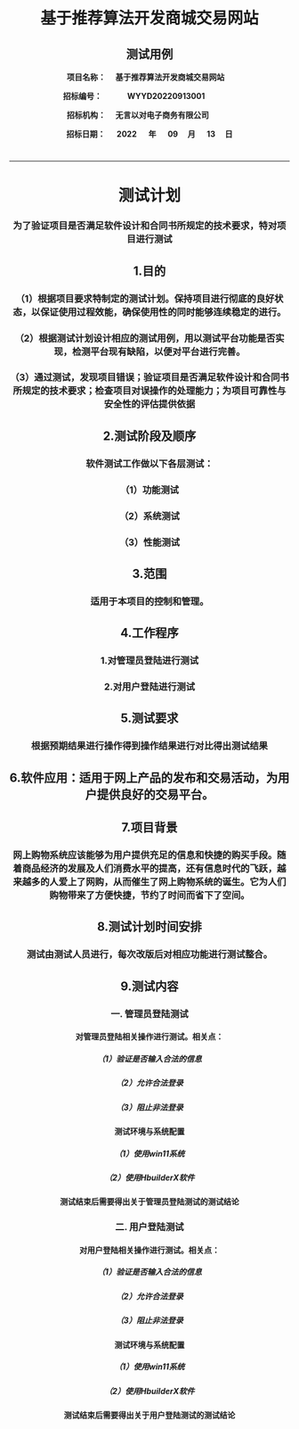 <center>  

# 基于推荐算法开发商城交易网站
## 测试用例
__项目名称：
&emsp;基于推荐算法开发商城交易网站&emsp;</span>__

**招标编号：
&emsp;&emsp;&emsp;WYYD20220913001&emsp;&emsp;&emsp;&emsp;</span>**

**招标机构：
&emsp;无言以对电子商务有限公司&emsp;&emsp;&emsp;</span>**

**招标日期：
&nbsp;&ensp;&ensp;2022&ensp;&ensp;&ensp;</span>年
&nbsp;&emsp;09&emsp;&nbsp;</span>月
&emsp;&nbsp;13&emsp;&nbsp;</span>日**
#


---


# 测试计划

###  为了验证项目是否满足软件设计和合同书所规定的技术要求，特对项目进行测试
 
##  1.目的
### （1）根据项目要求特制定的测试计划。保持项目进行彻底的良好状态，以保证使用过程效能，确保使用性的同时能够连续稳定的进行。
### （2）根据测试计划设计相应的测试用例，用以测试平台功能是否实现，检测平台现有缺陷，以便对平台进行完善。
### （3）通过测试，发现项目错误；验证项目是否满足软件设计和合同书所规定的技术要求；检查项目对误操作的处理能力；为项目可靠性与安全性的评估提供依据

##  2.测试阶段及顺序
### 软件测试工作做以下各层测试：
### （1）功能测试
### （2）系统测试
### （3）性能测试

##  3.范围
### 适用于本项目的控制和管理。

##  4.工作程序
### 1.对管理员登陆进行测试
### 2.对用户登陆进行测试

##  5.测试要求
### 根据预期结果进行操作得到操作结果进行对比得出测试结果

##  6.软件应用：适用于网上产品的发布和交易活动，为用户提供良好的交易平台。

##  7.项目背景
### 网上购物系统应该能够为用户提供充足的信息和快捷的购买手段。随着商品经济的发展及人们消费水平的提高，还有信息时代的飞跃，越来越多的人爱上了网购，从而催生了网上购物系统的诞生。它为人们购物带来了方便快捷，节约了时间而省下了空间。

##  8.测试计划时间安排
### 测试由测试人员进行，每次改版后对相应功能进行测试整合。

##  9.测试内容<br>
### 一. 管理员登陆测试<br>
#### 对管理员登陆相关操作进行测试。相关点：<br>
##### （1）验证是否输入合法的信息<br>
##### （2）允许合法登录<br>
##### （3）阻止非法登录<br>
#### 测试环境与系统配置<br>
##### （1）使用win11系统<br>
##### （2）使用HbuilderX软件<br>
#### 测试结束后需要得出关于管理员登陆测试的测试结论<br>
### 二. 用户登陆测试<br>
#### 对用户登陆相关操作进行测试。相关点：<br>
##### （1）验证是否输入合法的信息<br>
##### （2）允许合法登录<br>
##### （3）阻止非法登录<br>
#### 测试环境与系统配置<br>
##### （1）使用win11系统<br>
##### （2）使用HbuilderX软件<br>
#### 测试结束后需要得出关于用户登陆测试的测试结论<br>

